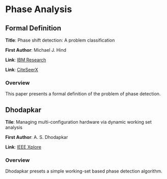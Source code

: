 Phase Analysis
================

## Formal Definition
**Title**: Phase shift detection: A problem classification

**First Author**: Michael J. Hind

**Link**: [IBM Research](https://researcher.watson.ibm.com/researcher/view_person_pubs.php?person=us-hindm&t=1)

**Link**: [CiteSeerX](http://citeseerx.ist.psu.edu/viewdoc/summary?doi=10.1.1.4.5986)

### Overview

This paper presents a formal definition of the problem of phase detection.

## Dhodapkar
**Tile**: Managing multi-configuration hardware via dynamic working set analysis

**First Author**: A. S. Dhodapkar

**Link**: [IEEE Xplore](https://ieeexplore.ieee.org/abstract/document/1003581)

### Overview

Dhodapkar presets a simple working-set based phase detection algorithm. 



